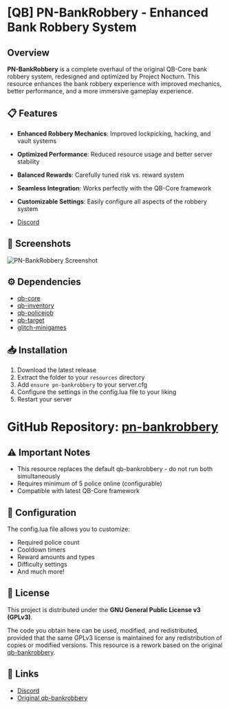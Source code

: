 # [QB] PN-BankRobbery - Enhanced Bank Robbery System

## Overview
**PN-BankRobbery** is a complete overhaul of the original QB-Core bank robbery system, redesigned and optimized by Project Nocturn. This resource enhances the bank robbery experience with improved mechanics, better performance, and a more immersive gameplay experience.

## 📋 Features
- **Enhanced Robbery Mechanics**: Improved lockpicking, hacking, and vault systems
- **Optimized Performance**: Reduced resource usage and better server stability
- **Balanced Rewards**: Carefully tuned risk vs. reward system
- **Seamless Integration**: Works perfectly with the QB-Core framework
- **Customizable Settings**: Easily configure all aspects of the robbery system

- [Discord](https://discord.gg/GdmWXCfNnf)

## 📸 Screenshots
![PN-BankRobbery Screenshot](https://i.imgur.com/m6iF36o.png)

## ⚙️ Dependencies
- [qb-core](https://github.com/qbcore-framework/qb-core)
- [qb-inventory](https://github.com/qbcore-framework/qb-inventory)
- [qb-policejob](https://github.com/qbcore-framework/qb-policejob)
- [qb-target](https://github.com/qbcore-framework/qb-target)
- [glitch-minigames](https://github.com/Gl1tchStudios/glitch-minigames)

## 📥 Installation
1. Download the latest release
2. Extract the folder to your `resources` directory
3. Add `ensure pn-bankrobbery` to your server.cfg
4. Configure the settings in the config.lua file to your liking
5. Restart your server



# **GitHub Repository:** [pn-bankrobbery](https://github.com/ProjectNocturn/pn-bankrobbery)


## ⚠️ Important Notes
- This resource replaces the default qb-bankrobbery - do not run both simultaneously
- Requires minimum of 5 police online (configurable)
- Compatible with latest QB-Core framework

## 🔧 Configuration
The config.lua file allows you to customize:
- Required police count
- Cooldown timers
- Reward amounts and types
- Difficulty settings
- And much more!

## 📜 License
This project is distributed under the **GNU General Public License v3 (GPLv3)**.

The code you obtain here can be used, modified, and redistributed, provided that the same GPLv3 license is maintained for any redistribution of copies or modified versions. This resource is a rework based on the original [qb-bankrobbery](https://github.com/qbcore-framework/qb-bankrobbery).

## 🔗 Links
- [Discord](https://discord.gg/GdmWXCfNnf)
- [Original qb-bankrobbery](https://github.com/qbcore-framework/qb-bankrobbery)
